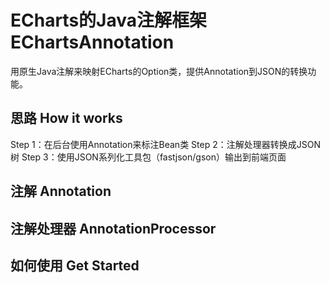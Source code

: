 # ECharts的Java注解框架 EChartsAnnotation
  用原生Java注解来映射ECharts的Option类，提供Annotation到JSON的转换功能。
## 思路 How it works
  Step 1：在后台使用Annotation来标注Bean类
  Step 2：注解处理器转换成JSON树
  Step 3：使用JSON系列化工具包（fastjson/gson）输出到前端页面
## 注解 Annotation

## 注解处理器 AnnotationProcessor

## 如何使用 Get Started

